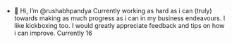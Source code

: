 - 👋 Hi, I’m @rushabhpandya
Currently working as hard as i can (truly) towards making as much progress as i can in my business endeavours.
I like kickboxing too.
I would greatly appreciate feedback and tips on how i can improve.
Currently 16
<!---
rushabhpandya/rushabhpandya is a ✨ special ✨ repository because its `README.md` (this file) appears on your GitHub profile.
You can click the Preview link to take a look at your changes.
--->
